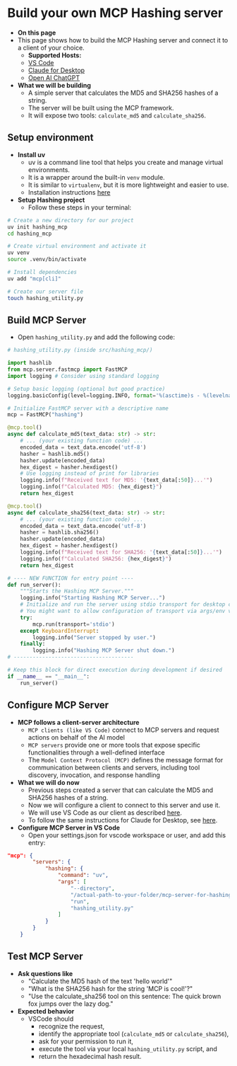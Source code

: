 # Build your own MCP Hashing server

- **On this page**
- This page shows how to build the MCP Hashing server and connect it to a client of your choice.
  - **Supported Hosts:**
  - [VS Code](https://code.visualstudio.com/docs/copilot/chat/mcp-servers)
  - [Claude for Desktop](https://modelcontextprotocol.io/introduction)
  - [Open AI ChatGPT](https://openai.github.io/openai-agents-python/mcp/)
- **What we will be building**
  - A simple server that calculates the MD5 and SHA256 hashes of a string.
  - The server will be built using the MCP framework.
  - It will expose two tools: `calculate_md5` and `calculate_sha256`.

## Setup environment

- **Install uv**
  - uv is a command line tool that helps you create and manage virtual environments.
  - It is a wrapper around the built-in `venv` module.
  - It is similar to `virtualenv`, but it is more lightweight and easier to use.
  - Installation instructions [here](https://docs.astral.sh/uv/getting-started/installation/)
- **Setup Hashing project**
  - Follow these steps in your terminal:

```bash
# Create a new directory for our project
uv init hashing_mcp
cd hashing_mcp

# Create virtual environment and activate it
uv venv
source .venv/bin/activate

# Install dependencies
uv add "mcp[cli]"

# Create our server file
touch hashing_utility.py
```

## Build MCP Server

- Open `hashing_utility.py` and add the following code:

```python
# hashing_utility.py (inside src/hashing_mcp/)

import hashlib
from mcp.server.fastmcp import FastMCP
import logging # Consider using standard logging

# Setup basic logging (optional but good practice)
logging.basicConfig(level=logging.INFO, format='%(asctime)s - %(levelname)s - %(message)s')

# Initialize FastMCP server with a descriptive name
mcp = FastMCP("hashing")

@mcp.tool()
async def calculate_md5(text_data: str) -> str:
    # ... (your existing function code) ...
    encoded_data = text_data.encode('utf-8')
    hasher = hashlib.md5()
    hasher.update(encoded_data)
    hex_digest = hasher.hexdigest()
    # Use logging instead of print for libraries
    logging.info(f"Received text for MD5: '{text_data[:50]}...'")
    logging.info(f"Calculated MD5: {hex_digest}")
    return hex_digest

@mcp.tool()
async def calculate_sha256(text_data: str) -> str:
    # ... (your existing function code) ...
    encoded_data = text_data.encode('utf-8')
    hasher = hashlib.sha256()
    hasher.update(encoded_data)
    hex_digest = hasher.hexdigest()
    logging.info(f"Received text for SHA256: '{text_data[:50]}...'")
    logging.info(f"Calculated SHA256: {hex_digest}")
    return hex_digest

# ---- NEW FUNCTION for entry point ----
def run_server():
    """Starts the Hashing MCP Server."""
    logging.info("Starting Hashing MCP Server...")
    # Initialize and run the server using stdio transport for desktop clients
    # You might want to allow configuration of transport via args/env vars later
    try:
        mcp.run(transport='stdio')
    except KeyboardInterrupt:
        logging.info("Server stopped by user.")
    finally:
        logging.info("Hashing MCP Server shut down.")
# --------------------------------------

# Keep this block for direct execution during development if desired
if __name__ == "__main__":
    run_server()
```

## Configure MCP Server

- **MCP follows a client-server architecture**
  - `MCP clients (like VS Code)` connect to MCP servers and request actions on behalf of the AI model
  - `MCP servers` provide one or more tools that expose specific functionalities through a well-defined interface
  - The `Model Context Protocol (MCP)` defines the message format for communication between clients and servers, including tool discovery, invocation, and response handling
- **What we will do now**
  - Previous steps created a server that can calculate the MD5 and SHA256 hashes of a string.
  - Now we will configure a client to connect to this server and use it.
  - We will use VS Code as our client as described [here](https://code.visualstudio.com/docs/copilot/chat/mcp-servers).
  - To follow the same instructions for Claude for Desktop, see [here](https://modelcontextprotocol.io/quickstart/user).
- **Configure MCP Server in VS Code**
  - Open your settings.json for vscode workspace or user, and add this entry:

```json
"mcp": {
		"servers": {
			"hashing": {
				"command": "uv",
				"args": [
					"--directory",
					"/actual-path-to-your-folder/mcp-server-for-hashing/src/mcp-server-hashing",
					"run",
					"hashing_utility.py"
				]
			}
		}
	}
```

## Test MCP Server

- **Ask questions like**
  - "Calculate the MD5 hash of the text 'hello world'"
  - "What is the SHA256 hash for the string 'MCP is cool!'?"
  - "Use the calculate_sha256 tool on this sentence: The quick brown fox jumps over the lazy dog."
- **Expected behavior**
  - VSCode should
    - recognize the request,
    - identify the appropriate tool (`calculate_md5` or `calculate_sha256`),
    - ask for your permission to run it,
    - execute the tool via your local `hashing_utility.py` script, and
    - return the hexadecimal hash result.
